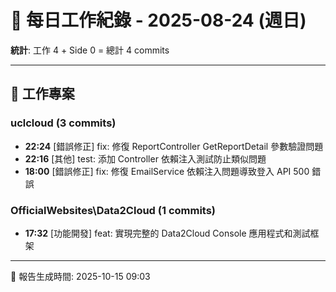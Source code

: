 # 📅 每日工作紀錄 - 2025-08-24 (週日)

**統計**: 工作 4 + Side 0 = 總計 4 commits

---

## 💼 工作專案

### uclcloud (3 commits)

- **22:24** [錯誤修正] fix: 修復 ReportController GetReportDetail 參數驗證問題
- **22:16** [其他] test: 添加 Controller 依賴注入測試防止類似問題
- **18:00** [錯誤修正] fix: 修復 EmailService 依賴注入問題導致登入 API 500 錯誤

### OfficialWebsites\Data2Cloud (1 commits)

- **17:32** [功能開發] feat: 實現完整的 Data2Cloud Console 應用程式和測試框架

---

📅 報告生成時間: 2025-10-15 09:03
